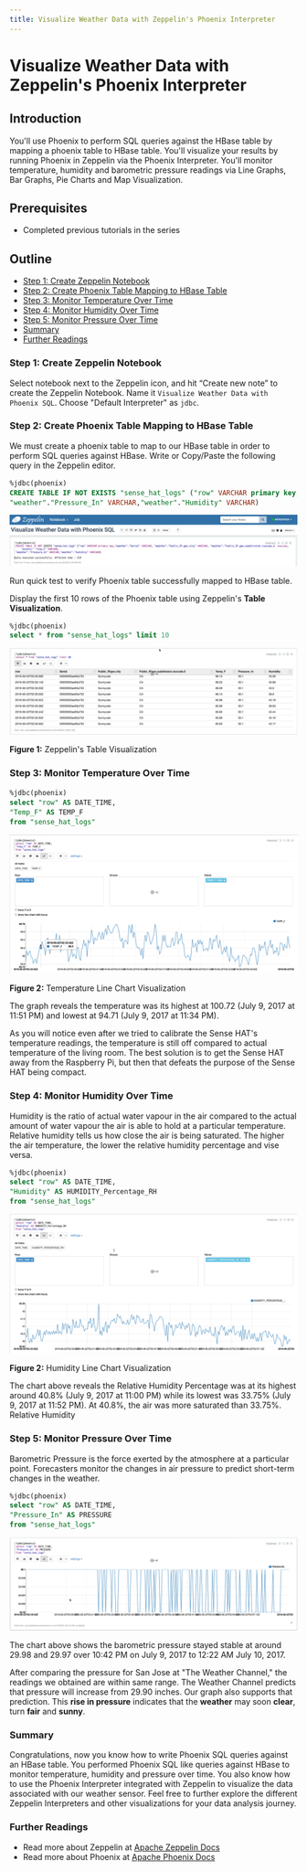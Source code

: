 ```yaml
---
title: Visualize Weather Data with Zeppelin's Phoenix Interpreter
---
```


# Visualize Weather Data with Zeppelin's Phoenix Interpreter

## Introduction

You'll use Phoenix to perform SQL queries against the HBase table by mapping a phoenix table to HBase table. You'll visualize your results by running Phoenix in Zeppelin via the Phoenix Interpreter. You'll monitor temperature, humidity and barometric pressure readings via Line Graphs, Bar Graphs, Pie Charts and Map Visualization.

## Prerequisites

- Completed previous tutorials in the series

## Outline

- [Step 1: Create Zeppelin Notebook](#create-zeppelin-notebook-5)
- [Step 2: Create Phoenix Table Mapping to HBase Table](#create-phoenix-table-mapping-to-hbase-table-5)
- [Step 3: Monitor Temperature Over Time](#monitor-temperature-over-time-5)
- [Step 4: Monitor Humidity Over Time](#monitor-humidity-over-time-5)
- [Step 5: Monitor Pressure Over Time](#monitor-pressure-over-time-5)
- [Summary](#summary-5)
- [Further Readings](#further-readings-5)

### Step 1: Create Zeppelin Notebook

Select notebook next to the Zeppelin icon, and hit “Create new note” to create the Zeppelin Notebook. Name it `Visualize Weather Data with Phoenix SQL`. Choose "Default Interpreter" as `jdbc`.

### Step 2: Create Phoenix Table Mapping to HBase Table

We must create a phoenix table to map to our HBase table in order to perform SQL queries against HBase. Write or Copy/Paste the following query in the Zeppelin editor.

~~~SQL
%jdbc(phoenix)
CREATE TABLE IF NOT EXISTS "sense_hat_logs" ("row" VARCHAR primary key,"weather"."Serial" VARCHAR, "weather"."Public_IP.geo.city" VARCHAR, "weather"."Public_IP.geo.subdivision.isocode.0" VARCHAR, "weather"."Temp_F" VARCHAR,
"weather"."Pressure_In" VARCHAR,"weather"."Humidity" VARCHAR)
~~~

![create_table_phoenix](assets/tutorial5/create_table_phoenix.jpg)

Run quick test to verify Phoenix table successfully mapped to HBase table.

Display the first 10 rows of the Phoenix table using Zeppelin's **Table Visualization**.

~~~SQL
%jdbc(phoenix)
select * from "sense_hat_logs" limit 10
~~~

![load_data_table_view](assets/tutorial5/load_data_table_view.jpg)

**Figure 1:** Zeppelin's Table Visualization

### Step 3: Monitor Temperature Over Time

~~~SQL
%jdbc(phoenix)
select "row" AS DATE_TIME,
"Temp_F" AS TEMP_F
from "sense_hat_logs"
~~~

![temp_over_time](assets/tutorial5/temp_over_time.jpg)

**Figure 2:** Temperature Line Chart Visualization

The graph reveals the temperature was its highest at 100.72
(July 9, 2017 at 11:51 PM) and lowest at 94.71 (July 9, 2017 at 11:34 PM).

As you will notice even after we tried to calibrate the Sense HAT's temperature
readings, the temperature is still off compared to actual temperature of the
living room. The best solution is to get the Sense HAT away from the Raspberry
Pi, but then that defeats the purpose of the Sense HAT being compact.

### Step 4: Monitor Humidity Over Time

Humidity is the ratio of actual water vapour in the air compared to the actual
amount of water vapour the air is able to hold at a particular temperature.
Relative humidity tells us how close the air is being saturated. The higher
the air temperature, the lower the relative humidity percentage and vise versa.

~~~SQL
%jdbc(phoenix)
select "row" AS DATE_TIME,
"Humidity" AS HUMIDITY_Percentage_RH
from "sense_hat_logs"
~~~

![humidity_over_time](assets/tutorial5/humidity_over_time.jpg)

**Figure 2:** Humidity Line Chart Visualization

The chart above reveals the Relative Humidity Percentage was at its highest
around 40.8% (July 9, 2017 at 11:00 PM) while its lowest was 33.75%
(July 9, 2017 at 11:52 PM). At 40.8%, the air was more saturated
than 33.75%. Relative Humidity

### Step 5: Monitor Pressure Over Time

Barometric Pressure is the force exerted by the atmosphere at a particular point.
Forecasters monitor the changes in air pressure to predict short-term
changes in the weather.

~~~SQL
%jdbc(phoenix)
select "row" AS DATE_TIME,
"Pressure_In" AS PRESSURE
from "sense_hat_logs"
~~~

![pressure_over_time](assets/tutorial5/pressure_over_time.jpg)

The chart above shows the barometric pressure stayed stable at around 29.98 and
29.97 over 10:42 PM on July 9, 2017 to 12:22 AM July 10, 2017.

After comparing the pressure for San Jose at "The Weather Channel," the readings
we obtained are within same range. The Weather Channel predicts that pressure
will increase from 29.90 inches. Our graph also supports that prediction.
This **rise in pressure** indicates that the **weather** may soon **clear**, turn **fair** and
**sunny**.

### Summary

Congratulations, now you know how to write Phoenix SQL queries against an HBase table. You performed Phoenix SQL like queries against HBase to monitor temperature, humidity and pressure over time. You also know how to use the Phoenix Interpreter integrated with Zeppelin to visualize the data associated with our weather sensor. Feel free to further explore the different Zeppelin Interpreters and other visualizations for your data analysis journey.

### Further Readings

- Read more about Zeppelin at [Apache Zeppelin Docs](https://zeppelin.apache.org/)
- Read more about Phoenix at [Apache Phoenix Docs](https://phoenix.apache.org/)

